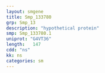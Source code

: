 ```yaml
---
layout: smgene
title: Smp_133780
grp: Smp_13
description: "hypothetical protein"
smp: Smp_133780.1
uniprot: "G4VT36"
length:   147
cdd: "ns"
kk: ns
categories: sm
---
```

